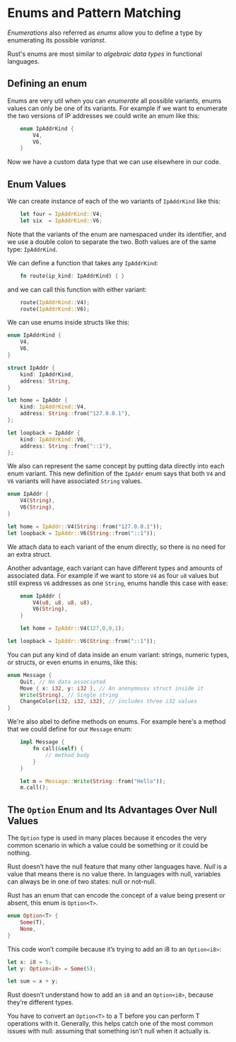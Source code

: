# Enums and Pattern Matching

_Enumerations_ also referred as _enums_ allow you to define a type by enumerating its possible _varianst_.

Rust's enums are most similar to _algebraic data types_ in functional languages.

## Defining an enum

Enums are very util when you can _enumerate_ all possible variants, enums values can only be one of its variants. For example if we want to enumerate the two versions of IP addresses we could write an enum like this:

```rust
    enum IpAddrKind {
        V4,
        V6,
    }
```

Now we have a custom data type that we can use elsewhere in our code.

## Enum Values

We can create instance of each of the wo variants of `IpAddrKind` like this:

```rust
    let four = IpAddrKind::V4;
    let six  = IpAddrKind::V6;
```

Note that the variants of the enum are namespaced under its identifier, and we use a double colon to separate the two. Both values are of the same type: `IpAddrKind`.

We can define a function that takes any `IpAddrKind`:

```rust
    fn route(ip_kind: IpAddrKind) { }
```

and we can call this function with either variant:

```rust
    route(IpAddrKind::V4);
    route(IpAddrKind::V6);
```

We can use enums inside structs like this:

```rust
enum IpAddrKind {
    V4,
    V6,
}

struct IpAddr {
    kind: IpAddrKind,
    address: String,
}

let home = IpAddr {
    kind: IpAddrKind::V4,
    address: String::from("127.0.0.1"),
};

let loopback = IpAddr {
    kind: IpAddrKind::V6,
    address: String::from("::1"),
};
```

We also can represent the same concept by putting data directly into each enum variant. This new definition of the `IpAddr` enum says that both `V4` and `V6` variants will have associated `String` values.

```rust
enum IpAddr {
    V4(String),
    V6(String),
}

let home = IpAddr::V4(String::from("127.0.0.1"));
let loopback = IpAddr::V6(String::from("::1"));

```

We attach data to each variant of the enum directly, so there is no need for an extra struct.

Another advantage, each variant can have different types and amounts of associated data. For example if we want to store `V4` as four `u8` values but still express `V6` addresses as one `String`, enums handle this case with ease:

```rust
    enum IpAddr {
        V4(u8, u8, u8, u8),
        V6(String),
    }

    let home = IpAddr::V4(127,0,0,1);

let loopback = IpAddr::V6(String::from("::1"));
```

You can put any kind of data inside an enum variant: strings, numeric types, or structs, or even enums in enums, like this:

```rust
enum Message {
    Quit, // No data associated
    Move { x: i32, y: i32 }, // An anonymousv struct inside it
    Write(String), // Single string
    ChangeColor(i32, i32, i32), // includes three i32 values
}
```

We're also abel to define methods on enums. For example here's a method that we could define for our `Message` enum:

```rust
    impl Message {
        fn call(&self) {
            // method body
        }
    }

    let m = Message::Write(String::from("Hello"));
    m.call();
```

## The `Option` Enum and Its Advantages Over Null Values

The `Option` type is used in many places because it encodes the very common scenario in which a value could be something or it could be nothing.

Rust doesn’t have the null feature that many other languages have. _Null_ is a value that means there is no value there. In languages with null, variables can always be in one of two states: null or not-null.

Rust has an enum that can encode the concept of a value being present or absent, this enum is `Option<T>`.

```rust
enum Option<T> {
    Some(T),
    None,
}
```

This code won’t compile because it’s trying to add an i8 to an `Option<i8>`:

```rust
let x: i8 = 5;
let y: Option<i8> = Some(5);

let sum = x + y;
```

Rust doesn’t understand how to add an `i8` and an `Option<i8>`, because they’re different types.

You have to convert an `Option<T>` to a T before you can perform T operations with it. Generally, this helps catch one of the most common issues with null: assuming that something isn’t null when it actually is.
